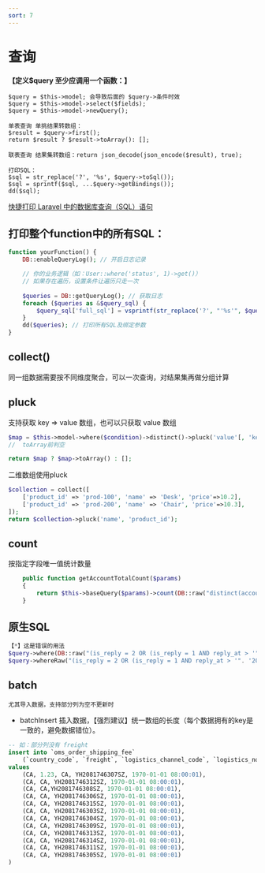 ```yaml
---
sort: 7
---
```


# 查询

**【定义$query 至少应调用一个函数：】**
```danger
$query = $this->model; 会导致后面的 $query->条件时效
$query = $this->model->select($fields);
$query = $this->model->newQuery();
```

```tip
单表查询 单挑结果转数组：
$result = $query->first();
return $result ? $result->toArray(): [];

联表查询 结果集转数组：return json_decode(json_encode($result), true);

打印SQL：
$sql = str_replace('?', '%s', $query->toSql());
$sql = sprintf($sql, ...$query->getBindings());
dd($sql);

```
[快捷打印 Laravel 中的数据库查询（SQL）语句](https://learnku.com/articles/5166/quick-print-laravel-database-query-sql-statement)


## 打印整个function中的所有SQL：
```php
function yourFunction() {
    DB::enableQueryLog(); // 开启日志记录

    // 你的业务逻辑（如：User::where('status', 1)->get()）
    // 如果存在遍历，设置条件让遍历只走一次
    
    $queries = DB::getQueryLog(); // 获取日志
    foreach ($queries as &$query_sql) {
        $query_sql['full_sql'] = vsprintf(str_replace('?', "'%s'", $query_sql['query']), $query_sql['bindings']);
    }
    dd($queries); // 打印所有SQL及绑定参数
}
```

## collect()

同一组数据需要按不同维度聚合，可以一次查询，对结果集再做分组计算

## pluck

支持获取 key => value 数组，也可以只获取 value 数组

```php
$map = $this->model->where($condition)->distinct()->pluck('value'[, 'key']);
//  toArray前判空

return $map ? $map->toArray() : [];
```

二维数组使用pluck

```php
$collection = collect([
    ['product_id' => 'prod-100', 'name' => 'Desk', 'price'=>10.2],
    ['product_id' => 'prod-200', 'name' => 'Chair', 'price'=>10.3],
]);
return $collection->pluck('name', 'product_id');
```

## count

按指定字段唯一值统计数量
```php
    public function getAccountTotalCount($params)
    {
        return $this->baseQuery($params)->count(DB::raw("distinct(account_code)"));
    }
```

## 原生SQL

```php
【*】这是错误的用法
$query->where(DB::raw("(is_reply = 2 OR (is_reply = 1 AND reply_at > '". '2022-5-14 00:00:00' ."'))"));
$query->whereRaw("(is_reply = 2 OR (is_reply = 1 AND reply_at > '". '2022-5-14 00:00:00' ."'))");
```

## batch

```danger
尤其导入数据，支持部分列为空不更新时
```
* batchInsert 插入数据，【强烈建议】统一数组的长度（每个数据拥有的key是一致的，避免数据错位）。

```sql
-- 如：部分列没有 freight
insert into `oms_order_shipping_fee`
    (`country_code`, `freight`, `logistics_channel_code`, `logistics_no`, `occurrence_time`) 
values
    (CA, 1.23, CA, YH2081746307SZ, 1970-01-01 08:00:01),
    (CA, CA, YH2081746312SZ, 1970-01-01 08:00:01),
    (CA, CA,YH2081746308SZ, 1970-01-01 08:00:01),
    (CA, CA, YH2081746306SZ, 1970-01-01 08:00:01),
    (CA, CA, YH2081746315SZ, 1970-01-01 08:00:01),
    (CA, CA, YH2081746303SZ, 1970-01-01 08:00:01),
    (CA, CA, YH2081746304SZ, 1970-01-01 08:00:01),
    (CA, CA, YH2081746309SZ, 1970-01-01 08:00:01),
    (CA, CA, YH2081746313SZ, 1970-01-01 08:00:01),
    (CA, CA, YH2081746314SZ, 1970-01-01 08:00:01),
    (CA, CA, YH2081746311SZ, 1970-01-01 08:00:01),
    (CA, CA, YH2081746305SZ, 1970-01-01 08:00:01)
)
```
